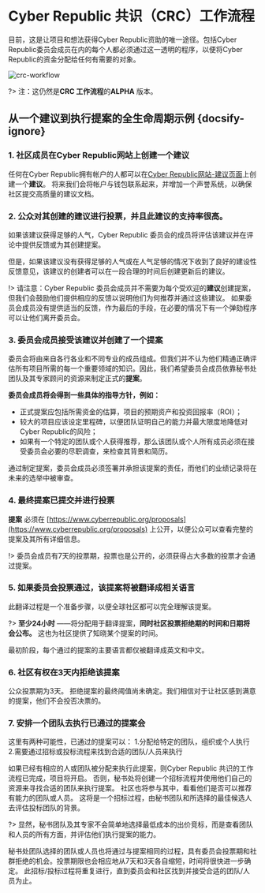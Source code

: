 
# Cyber Republic 共识（CRC）工作流程

目前，这是让项目和想法获得Cyber Republic资助的唯一途径。包括Cyber Republic委员会成员在内的每个人都必须通过这一透明的程序，以便将Cyber Republic的资金分配给任何有需要的对象。

![crc-workflow](https://i0.wp.com/blog.cyberrepublic.org/wp-content/uploads/2019/01/Screen-Shot-2019-01-23-at-1.35.49-PM.png)

?> 注：这仍然是**CRC 工作流程**的**ALPHA** 版本。

## 从一个建议到执行提案的全生命周期示例 {docsify-ignore}


### 1. 社区成员在Cyber Republic网站上创建一个建议

任何在Cyber Republic拥有帐户的人都可以在[Cyber Republic网站-建议页面](https://www.cyberrepublic.org/suggestion)上创建一个**建议**。 将来我们会将帐户与钱包联系起来，并增加一个声誉系统，以确保社区提交高质量的建议文档。


### 2. 公众对其创建的建议进行投票，并且此建议的支持率很高。

如果该建议获得足够的人气，Cyber Republic 委员会的成员将评估该建议并在评论中提供反馈或为其创建提案。

但是，如果该建议没有获得足够的人气或在人气足够的情况下收到了良好的建设性反馈意见，该建议的创建者可以在一段合理的时间后创建更新后的建议。

!> 请注意：Cyber Republic 委员会成员并不需要为每个受欢迎的**建议**创建提案，但我们会鼓励他们提供相应的反馈以说明他们为何推荐并通过这些建议。
如果委员会成员没有提供适当的反馈，作为最后的手段，在必要的情况下有一个弹劾程序可以让他们离开委员会。

### 3. 委员会成员接受该建议并创建了一个提案

委员会将由来自各行各业和不同专业的成员组成。但我们并不认为他们精通正确评估所有项目所需的每一个重要领域的知识。因此，我们希望委员会成员依靠秘书处团队及其专家顾问的资源来制定正式的**提案**。

**委员会成员将会得到一些具体的指导方针，例如：**

- 正式提案应包括所需资金的估算，项目的预期资产和投资回报率（ROI）；
- 较大的项目应该设定里程碑，以便团队证明自己的能力并最大限度地降低对Cyber Republic的风险；
- 如果有一个特定的团队或个人获得推荐，那么该团队或个人所有成员必须在接受委员会必要的尽职调查，来检查其背景和简历。

通过制定提案，委员会成员必须签署并承担该提案的责任，而他们的业绩记录将在未来的选举中被审查。


### 4. 最终提案已提交并进行投票

**提案** 必须在 [https://www.cyberrepublic.org/proposals](https://www.cyberrepublic.org/proposals) 上公开，以便公众可以查看完整的提案及其所有详细信息。

!> 委员会成员有7天的投票期，投票也是公开的，必须获得占大多数的投票才会通过提案。


### 5. 如果委员会投票通过，该提案将被翻译成相关语言

此翻译过程是一个准备步骤，以便全球社区都可以完全理解该提案。

?> **至少24小时** ——将分配用于翻译提案，**同时社区投票拒绝期的时间和日期将会公布。** 这也为社区提供了知晓某个提案的时间。

最初阶段，每个通过的提案的主要语言都仅被翻译成英文和中文。


### 6. 社区有权在3天内拒绝该提案

公众投票期为3天。 拒绝提案的最终阈值尚未确定。我们相信对于让社区感到满意的提案，他们不会投否决票的。


### 7. 安排一个团队去执行已通过的提案会
这里有两种可能性，已通过的提案可以：
1.分配给特定的团队，组织或个人执行
2.需要通过招标或投标流程来找到合适的团队/人员来执行

如果已经有相应的人或团队被分配来执行此提案，则Cyber Republic 共识的工作流程已完成，项目将开启。
否则，秘书处将创建一个招标流程并使用他们自己的资源来寻找合适的团队来执行提案。 社区也将参与其中，看看他们是否可以推荐有能力的团队或人员。 这将是一个招标过程，由秘书团队和所选择的最佳候选人去评估投标团队的背景。

?> 显然，秘书团队及其专家不会简单地选择最低成本的出价竞标，而是查看团队和人员的所有方面，并评估他们执行提案的能力。

秘书处团队选择的团队或人员也将通过与提案相同的过程，具有委员会投票期和社群拒绝的机会。投票期限也会相应地从7天和3天各自缩短，时间将很快进一步确定。
此招标/投标过程将重复进行，直到委员会和社区找到并接受合适的团队/人员为止。





